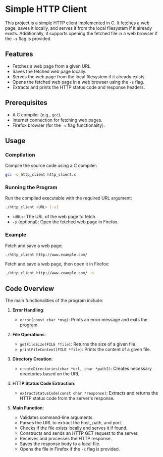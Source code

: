
# Simple HTTP Client

This project is a simple HTTP client implemented in C. It fetches a web page, saves it locally, and serves it from the local filesystem if it already exists. Additionally, it supports opening the fetched file in a web browser if the `-s` flag is provided.

## Features

- Fetches a web page from a given URL.
- Saves the fetched web page locally.
- Serves the web page from the local filesystem if it already exists.
- Opens the fetched web page in a web browser using the `-s` flag.
- Extracts and prints the HTTP status code and response headers.

## Prerequisites

- A C compiler (e.g., `gcc`).
- Internet connection for fetching web pages.
- Firefox browser (for the `-s` flag functionality).

## Usage

### Compilation

Compile the source code using a C compiler:

```bash
gcc -o http_client http_client.c
```

### Running the Program

Run the compiled executable with the required URL argument:

```bash
./http_client <URL> [-s]
```

- `<URL>`: The URL of the web page to fetch.
- `-s` (optional): Open the fetched web page in Firefox.

### Example

Fetch and save a web page:

```bash
./http_client http://www.example.com/
```

Fetch and save a web page, then open it in Firefox:

```bash
./http_client http://www.example.com/ -s
```

## Code Overview

The main functionalities of the program include:

1. **Error Handling**:
   - `error(const char *msg)`: Prints an error message and exits the program.

2. **File Operations**:
   - `getFileSize(FILE *file)`: Returns the size of a given file.
   - `printFileContent(FILE *file)`: Prints the content of a given file.

3. **Directory Creation**:
   - `createDirectories(char *url, char *path2)`: Creates necessary directories based on the URL.

4. **HTTP Status Code Extraction**:
   - `extractStatusCode(const char *response)`: Extracts and returns the HTTP status code from the server's response.

5. **Main Function**:
   - Validates command-line arguments.
   - Parses the URL to extract the host, path, and port.
   - Checks if the file exists locally and serves it if found.
   - Constructs and sends an HTTP GET request to the server.
   - Receives and processes the HTTP response.
   - Saves the response body to a local file.
   - Opens the file in Firefox if the `-s` flag is provided.




